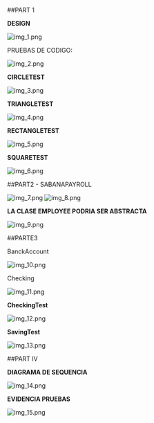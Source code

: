##PART 1 

**DESIGN**

![img_1.png](img_1.png)

PRUEBAS DE CODIGO:

![img_2.png](img_2.png)

**CIRCLETEST**

![img_3.png](img_3.png)

**TRIANGLETEST**

![img_4.png](img_4.png)

**RECTANGLETEST**

![img_5.png](img_5.png)

**SQUARETEST**

![img_6.png](img_6.png)


##PART2 - SABANAPAYROLL

![img_7.png](img_7.png)
![img_8.png](img_8.png)

**LA CLASE EMPLOYEE PODRIA SER ABSTRACTA**

![img_9.png](img_9.png)

##PARTE3 

BanckAccount

![img_10.png](img_10.png)

Checking 

![img_11.png](img_11.png)

**CheckingTest**

![img_12.png](img_12.png)

**SavingTest**

![img_13.png](img_13.png)

##PART IV


**DIAGRAMA DE SEQUENCIA**

![img_14.png](img_14.png)

**EVIDENCIA PRUEBAS**

![img_15.png](img_15.png)


